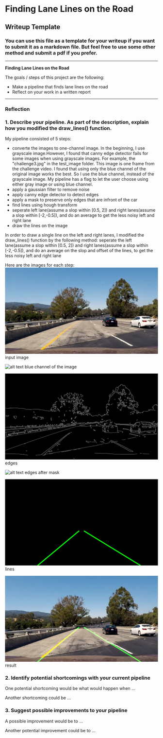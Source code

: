 # **Finding Lane Lines on the Road** 

## Writeup Template

### You can use this file as a template for your writeup if you want to submit it as a markdown file. But feel free to use some other method and submit a pdf if you prefer.

---

**Finding Lane Lines on the Road**

The goals / steps of this project are the following:
* Make a pipeline that finds lane lines on the road
* Reflect on your work in a written report

[//]: # (Image References)

[image1]: ./examples/grayscale.jpg "Grayscale"

[image2]: ./test_image_output/input_img.jpg "input_img"

[image3]: ./test_image_output/gray_or_blue.jpg "gray_or_blue"

[image4]: ./test_image_output/edge_img.jpg "edge_img"

[image5]: ./test_image_output/marked_edge_img.jpg "marked_edge_img"

[image6]: ./test_image_output/lines_img.jpg "lines_img"

[image7]: ./test_image_output/result.jpg "result"

---

### Reflection

### 1. Describe your pipeline. As part of the description, explain how you modified the draw_lines() function.

My pipeline consisted of 5 steps:
* converte the images to one-channel image. In the beginning, I use grayscale image.However, I found that canny edge detector  fails for some images when using grayscale images. For example, the "challenge3.jpg" in the test_image folder. This image is one frame from the challenge video. I found that using only the blue channel of the original image works the best. So I use the blue channel, instead of the grayscale image. My pipeline has a flag to let the user choose using either gray image or using blue channel.
* apply a gaussian filter to remove noise
* apply canny edge detector to detect edges
* apply a mask to preserve only edges that are infront of the car
* find lines using hough transform
* seperate left lane(assume a slop within [0.5, 2]) and right lanes(assume a slop within [-2,-0.5]), and do an average to get the less noisy left and right lane
* draw the lines on the image

In order to draw a single line on the left and right lanes, I modified the draw_lines() function by the following method:
seperate the left lane(assume a slop within [0.5, 2]) and right lanes(assume a slop within [-2,-0.5]), 
and do an average on the slop and offset of the lines, to get the less noisy left and right lane

Here are the images for each step: 
![alt text][image2]
input image

![alt text][image3]
blue channel of the image

![alt text][image4]
edges

![alt text][image5]
edges after mask

![alt text][image6]
lines

![alt text][image7]
result

### 2. Identify potential shortcomings with your current pipeline


One potential shortcoming would be what would happen when ... 

Another shortcoming could be ...


### 3. Suggest possible improvements to your pipeline

A possible improvement would be to ...

Another potential improvement could be to ...
